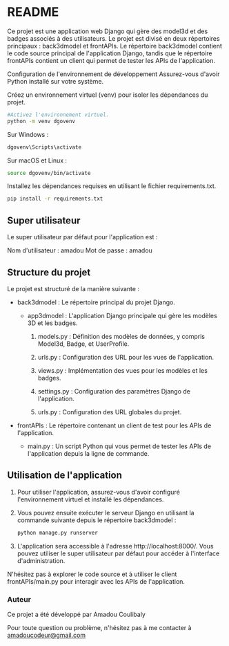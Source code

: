 # README

Ce projet est une application web Django qui gère des model3d et des badges associés à des utilisateurs. Le projet est divisé en deux répertoires principaux : back3dmodel et frontAPIs. Le répertoire back3dmodel contient le code source principal de l'application Django, tandis que le répertoire frontAPIs contient un client qui permet de tester les APIs de l'application.

Configuration de l'environnement de développement
Assurez-vous d'avoir Python installé sur votre système.

Créez un environnement virtuel (venv) pour isoler les dépendances du projet.

```bash
#Activez l'environnement virtuel.
python -m venv dgovenv
```

Sur Windows :

```bash
dgovenv\Scripts\activate
```

Sur macOS et Linux :

```bash
source dgovenv/bin/activate
```

Installez les dépendances requises en utilisant le fichier requirements.txt.

```bash
pip install -r requirements.txt
```

## Super utilisateur

Le super utilisateur par défaut pour l'application est :

Nom d'utilisateur : amadou
Mot de passe : amadou

## Structure du projet

Le projet est structuré de la manière suivante :

- back3dmodel : Le répertoire principal du projet Django.

    - app3dmodel : L'application Django principale qui gère les modèles 3D et les badges.

        1. models.py : Définition des modèles de données, y compris Model3d, Badge, et UserProfile.

        2. urls.py : Configuration des URL pour les vues de l'application.

        3. views.py : Implémentation des vues pour les modèles et les badges.

        4. settings.py : Configuration des paramètres Django de l'application.

        5. urls.py : Configuration des URL globales du projet.

- frontAPIs : Le répertoire contenant un client de test pour les APIs de l'application.

    - main.py : Un script Python qui vous permet de tester les APIs de l'application depuis la ligne de commande.

## Utilisation de l'application

1. Pour utiliser l'application, assurez-vous d'avoir configuré l'environnement virtuel et installé les dépendances.
2. Vous pouvez ensuite exécuter le serveur Django en utilisant la commande suivante depuis le répertoire back3dmodel :

    ```bash
    python manage.py runserver
    ```

3. L'application sera accessible à l'adresse http://localhost:8000/. Vous pouvez utiliser le super utilisateur par défaut pour accéder à l'interface d'administration.

N'hésitez pas à explorer le code source et à utiliser le client frontAPIs/main.py pour interagir avec les APIs de l'application.

### Auteur
Ce projet a été développé par Amadou Coulibaly

Pour toute question ou problème, n'hésitez pas à me contacter à [amadoucodeur@gmail.com](amadoucodeur@gmail.com)
